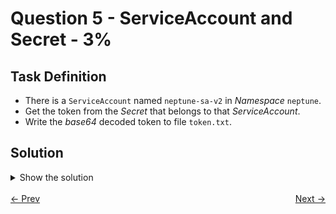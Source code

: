 # Question 5 - ServiceAccount and Secret - 3%

## Task Definition

- There is a `ServiceAccount` named `neptune-sa-v2` in *Namespace* `neptune`.
- Get the token from the *Secret* that belongs to that *ServiceAccount*.
- Write the *base64* decoded token to file `token.txt`.

## Solution

<details>
  <summary>Show the solution</summary>

### Describe the ServiceAccount

```shell
k -n neptune describe sa neptune-sa-v2
Name:                neptune-sa-v2
Namespace:           neptune
Labels:              <none>
Annotations:         <none>
Image pull secrets:  <none>
Mountable secrets:   <none>
Tokens:              neptune-sa-v2-token
Events:              <none>
```

### Check if neptune-sa-v2-token is a secret

```shell
k -n neptune describe secret neptune-sa-v2-token
Name:         neptune-sa-v2-token
Namespace:    neptune
Labels:       <none>
Annotations:  kubernetes.io/service-account.name: neptune-sa-v2
              kubernetes.io/service-account.uid: fd63dbf6-6f8d-4d9f-97c9-b69d3f972aa0

Type:  kubernetes.io/service-account-token

Data
====
ca.crt:     1107 bytes
namespace:  7 bytes
token:      TOKEN_VALUE
```

### Get the token value from neptune-sa-v2-token secret

```shell
k -n neptune get secret neptune-sa-v2-token -o jsonpath='{.data.token}' && echo | base64 -d
TOKEN_VALUE
```

### Create the file token.txt

```shell
k -n neptune get secret neptune-sa-v2-token -o jsonpath='{.data.token}' | base64 -d > token.txt
```

## Resources

- [Service Accounts](https://kubernetes.io/docs/concepts/security/service-accounts/)
- [Secrets](https://kubernetes.io/docs/concepts/configuration/secret/)
- [Managing Service Accounts](https://kubernetes.io/docs/reference/access-authn-authz/service-accounts-admin/)

</details>

<br>
<div style="display: flex; justify-content: space-between;">
  <a href="04-helm-management.md" style="text-align: left;">&larr; Prev</a>
  <a href="06-readinessprobe.md" style="text-align: right;">Next &rarr;</a>
</div>